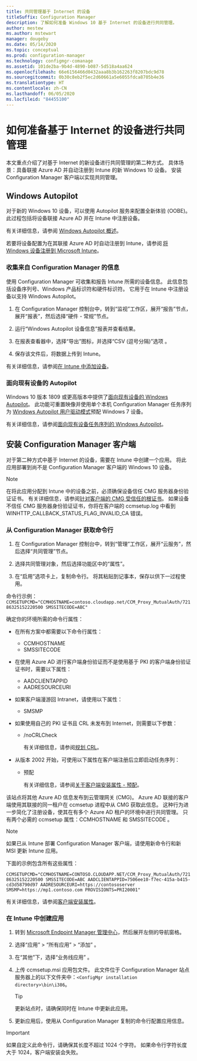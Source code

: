 ```yaml
---
title: 共同管理基于 Internet 的设备
titleSuffix: Configuration Manager
description: 了解如何准备 Windows 10 基于 Internet 的设备进行共同管理。
author: mestew
ms.author: mstewart
manager: dougeby
ms.date: 05/14/2020
ms.topic: conceptual
ms.prod: configuration-manager
ms.technology: configmgr-comanage
ms.assetid: 101de2ba-9b4d-4890-b087-5d518a4aa624
ms.openlocfilehash: 66e6156466d0432aaa8b3b162263f8207bdc9d78
ms.sourcegitcommit: 0b30c8eb2f5ec2d60661a5e6055fdca8705b4e36
ms.translationtype: HT
ms.contentlocale: zh-CN
ms.lasthandoff: 06/05/2020
ms.locfileid: "84455100"
---
```

# <a name="how-to-prepare-internet-based-devices-for-co-management"></a>如何准备基于 Internet 的设备进行共同管理

本文重点介绍了对基于 Internet 的新设备进行共同管理的第二种方式。 具体场景：具备联接 Azure AD 并自动注册到 Intune 的新 Windows 10 设备。 安装 Configuration Manager 客户端以实现共同管理。  

## <a name="windows-autopilot"></a>Windows Autopilot

对于新的 Windows 10 设备，可以使用 Autopilot 服务来配置全新体验 (OOBE)。 此过程包括将设备联接 Azure AD 并在 Intune 中注册设备。  

有关详细信息，请参阅 [Windows Autopilot 概述](https://docs.microsoft.com/windows/deployment/windows-autopilot/windows-autopilot)。

若要将设备配置为在其联接 Azure AD 时自动注册到 Intune，请参阅 [将 Windows 设备注册到 Microsoft Intune](https://docs.microsoft.com/intune/windows-enroll)。  

### <a name="gather-information-from-configuration-manager"></a>收集来自 Configuration Manager 的信息

使用 Configuration Manager 可收集和报告 Intune 所需的设备信息。 此信息包括设备序列号、Windows 产品标识符和硬件标识符。 它用于在 Intune 中注册设备以支持 Windows Autopilot。

1. 在 Configuration Manager 控制台中，转到“监视”工作区，展开“报告”节点，展开“报表”，然后选择“硬件 - 常规”节点。  

2. 运行“Windows Autopilot 设备信息”报表并查看结果。  

3. 在报表查看器中，选择“导出”图标，并选择“CSV (逗号分隔)”选项 。  

4. 保存该文件后，将数据上传到 Intune。  

有关详细信息，请参阅[在 Intune 中添加设备](https://docs.microsoft.com/intune/enrollment-autopilot#add-devices)。

### <a name="autopilot-for-existing-devices"></a>面向现有设备的 Autopilot
<!--1358333-->

Windows 10 版本 1809 或更高版本中提供了[面向现有设备的 Windows Autopilot](https://techcommunity.microsoft.com/t5/Windows-IT-Pro-Blog/New-Windows-Autopilot-capabilities-and-expanded-partner-support/ba-p/260430)。 此功能可重置映像并使用单个本机 Configuration Manager 任务序列为 [Windows Autopilot 用户驱动模式](https://docs.microsoft.com/windows/deployment/windows-autopilot/user-driven)预配 Windows 7 设备。

有关详细信息，请参阅[面向现有设备任务序列的 Windows Autopilot](../osd/deploy-use/windows-autopilot-for-existing-devices.md)。

## <a name="install-the-configuration-manager-client"></a>安装 Configuration Manager 客户端

对于第二种方式中基于 Internet 的设备，需要在 Intune 中创建一个应用。 将此应用部署到尚不是 Configuration Manager 客户端的 Windows 10 设备。

> [!NOTE]
> 在将此应用分配到 Intune 中的设备之前，必须确保设备信任 CMG 服务器身份验证证书。 有关详细信息，请参阅[针对客户端的 CMG 受信任的根证书](../core/clients/manage/cmg/certificates-for-cloud-management-gateway.md#bkmk_cmgroot)。 如果设备不信任 CMG 服务器身份验证证书，你将在客户端的 ccmsetup.log 中看到 WINHTTP_CALLBACK_STATUS_FLAG_INVALID_CA 错误。

### <a name="get-the-command-line-from-configuration-manager"></a>从 Configuration Manager 获取命令行

1. 在 Configuration Manager 控制台中，转到“管理”工作区，展开“云服务”，然后选择“共同管理”节点。  

2. 选择共同管理对象，然后选择功能区中的“属性”。  

3. 在“启用”选项卡上，复制命令行。 将其粘贴到记事本，保存以供下一过程使用。  

命令行示例：`CCMSETUPCMD="CCMHOSTNAME=contoso.cloudapp.net/CCM_Proxy_MutualAuth/72186325152220500 SMSSITECODE=ABC"`

<!--1358215-->
确定你的环境所需的命令行属性：  

- 在所有方案中都需要以下命令行属性：  
  - CCMHOSTNAME  
  - SMSSITECODE  

- 在使用 Azure AD 进行客户端身份验证而不是使用基于 PKI 的客户端身份验证证书时，需要以下属性：  
  - AADCLIENTAPPID  
  - AADRESOURCEURI  

- 如果客户端漫游回 Intranet，请使用以下属性：
  - SMSMP  

- 如果使用自己的 PKI 证书且 CRL 未发布到 Internet，则需要以下参数：  
  - /noCRLCheck  

    有关详细信息，请参阅[规划 CRL](../core/plan-design/security/plan-for-security.md#BKMK_PlanningForCRLs)。

- 从版本 2002 开始，可使用以下属性在客户端注册后立即启动任务序列：
  - 预配

    有关详细信息，请参阅[关于客户端安装属性 - 预配](../core/clients/deploy/about-client-installation-properties.md#provisionts)。

该站点将其他 Azure AD 信息发布到云管理网关 (CMG)。 Azure AD 联接的客户端使用其联接的同一租户在 ccmsetup 进程中从 CMG 获取此信息。 这种行为进一步简化了注册设备，使其在有多个 Azure AD 租户的环境中进行共同管理。 只有两个必需的 ccmsetup 属性：CCMHOSTNAME 和 SMSSITECODE 。<!--3607731-->

> [!NOTE]
> 如果已从 Intune 部署 Configuration Manager 客户端，请使用新命令行和新 MSI 更新 Intune 应用。 <!-- SCCMDocs-pr issue 3084 -->

下面的示例包含所有这些属性：

`CCMSETUPCMD="CCMHOSTNAME=CONTOSO.CLOUDAPP.NET/CCM_Proxy_MutualAuth/72186325152220500 SMSSITECODE=ABC AADCLIENTAPPID=7506ee10-f7ec-415a-b415-cd3d58790d97 AADRESOURCEURI=https://contososerver SMSMP=https://mp1.contoso.com PROVISIONTS=PRI20001"`

有关详细信息，请参阅[客户端安装属性](../core/clients/deploy/about-client-installation-properties.md)。

### <a name="create-the-app-in-intune"></a>在 Intune 中创建应用

1. 转到 [Microsoft Endpoint Manager 管理中心](https://endpoint.microsoft.com)，然后展开左侧的导航窗格。  

2. 选择“应用” > “所有应用” > “添加”  。  

3. 在“其他”下，选择“业务线应用” 。  

4. 上传 ccmsetup.msi 应用包文件。 此文件位于 Configuration Manager 站点服务器上的以下文件夹中：`<ConfigMgr installation directory>\bin\i386`。  

    > [!Tip]  
    > 更新站点时，请确保同时在 Intune 中更新此应用。  

5. 更新应用后，使用从 Configuration Manager 复制的命令行配置应用信息。  

> [!IMPORTANT]
> 如果自定义此命令行，请确保其长度不超过 1024 个字符。 如果命令行字符长度大于 1024，客户端安装会失败。
